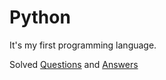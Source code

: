 # Python

It's my first programming language. 

Solved [Questions](https://github.com/Aravindray/Learn_Python/Q&A/blob/main/Questions.md) and [Answers](https://github.com/Aravindray/Learn_Python/Q&A/blob/main/Answer.md)

